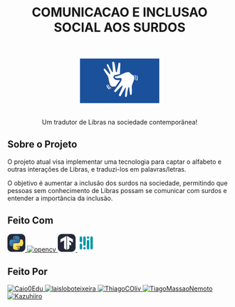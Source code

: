 <h1 align="center">COMUNICACAO E INCLUSAO SOCIAL AOS SURDOS
<br>
<br>
</h1>
<div align="center"><img src="components\logo_libras.jpeg" alt="libras" height=100>
<br>
<br>
<p>Um tradutor de Libras na sociedade contemporânea!</p>
</div>

<h2>Sobre o Projeto</h2>
<p>O projeto atual visa implementar uma tecnologia para captar o alfabeto e outras interações de Libras, e traduzi-los em palavras/letras.</p>
<p>O objetivo é aumentar a inclusão dos surdos na sociedade, permitindo que pessoas sem conhecimento de Libras possam se comunicar com surdos e entender a importância da inclusão.</p>
<h2>Feito Com</h2>
<a href="https://www.python.org" target="_blank" rel="noreferrer"> <img src="https://raw.githubusercontent.com/tandpfun/skill-icons/main/icons/Python-Dark.svg" alt="python" width="40" height="40"/> </a>
<a href="https://opencv.org" target="_blank" rel="noreferrer"> <img src="https://raw.githubusercontent.com/tandpfun/skill-icons/main/icons/OpenCV-Dark.svg" alt="opencv" width="40" height="40"/> </a>
<a href="https://www.tensorflow.org/?hl=pt-br" target="_blank" rel="noreferrer"> <img src="https://raw.githubusercontent.com/tandpfun/skill-icons/main/icons/TensorFlow-Dark.svg" alt="tensorflow" width="40" height="40"/> </a>
<a href="https://ai.google.dev/edge/mediapipe/solutions/guide?hl=pt-br" target="_blank" rel="noreferrer"> <img src="components\logo_mediapipe.png" alt="mediapipe" width="40" height="40"/> </a>

<br>
<h2>Feito Por</h2>
<a href="https://github.com/Caio0Edu" target="_blank" rel="noreferrer"> <img src="https://github.com/Caio0Edu.png" alt="Caio0Edu" width="60" height="60"/> </a>
<a href="https://github.com/laisloboteixeira" target="_blank" rel="noreferrer"> <img src="https://github.com/laisloboteixeira.png" alt="laisloboteixeira" width="60" height="60"/> </a>
<a href="https://github.com/ThiagoCOliv" target="_blank" rel="noreferrer"> <img src="https://github.com/ThiagoCOliv.png" alt="ThiagoCOliv" width="60" height="60"/> </a>
<a href="https://github.com/TiagoMassaoNemoto" target="_blank" rel="noreferrer"> <img src="https://github.com/TiagoMassaoNemoto.png" alt="TiagoMassaoNemoto" width="60" height="60"/> </a>
<a href="https://github.com/Kazuhiiro" target="_blank" rel="noreferrer"> <img src="https://github.com/Kazuhiiro.png" alt="Kazuhiiro" width="60" height="60"/> </a>